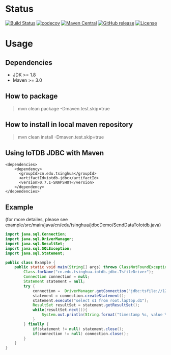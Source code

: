 # Status
[![Build Status](https://travis-ci.org/thulab/iotdb-jdbc.svg?branch=master)](https://travis-ci.org/thulab/iotdb-jdbc)
[![codecov](https://codecov.io/gh/thulab/iotdb-jdbc/branch/master/graph/badge.svg)](https://codecov.io/gh/thulab/iotdb-jdbc)
[![Maven Central](https://maven-badges.herokuapp.com/maven-central/cn.edu.tsinghua/iotdb-jdbc/badge.svg)](https://maven-badges.herokuapp.com/maven-central/cn.edu.tsinghua/iotdb-jdbc/)
[![GitHub release](https://img.shields.io/github/release/thulab/iotdb-jdbc.svg)](https://github.com/thulab/iotdb-jdbc/releases)
[![License](https://img.shields.io/badge/license-Apache%202-4EB1BA.svg)](https://www.apache.org/licenses/LICENSE-2.0.html)

# Usage

## Dependencies

* JDK >= 1.8
* Maven >= 3.0

## How to package

> mvn clean package -Dmaven.test.skip=true

## How to install in local maven repository

> mvn clean install -Dmaven.test.skip=true

## Using IoTDB JDBC with Maven

```
<dependencies>
    <dependency>
      <groupId>cn.edu.tsinghua</groupId>
      <artifactId>iotdb-jdbc</artifactId>
      <version>0.7.1-SNAPSHOT</version>
    </dependency>
</dependencies>
```

## Example
(for more detailes, please see example/src/main/java/cn/edu/tsinghua/jdbcDemo/SendDataToIotdb.java)
```Java
import java.sql.Connection;
import java.sql.DriverManager;
import java.sql.ResultSet;
import java.sql.SQLException;
import java.sql.Statement;

public class Example {
    public static void main(String[] args) throws ClassNotFoundException, SQLException {
        Class.forName("cn.edu.tsinghua.iotdb.jdbc.TsfileDriver");
        Connection connection = null;
        Statement statement = null;
        try {
            connection =  DriverManager.getConnection("jdbc:tsfile://127.0.0.1:6667/", "root", "root");
            statement = connection.createStatement();
            statement.execute("select s1 from root.laptop.d1");
            ResultSet resultSet = statement.getResultSet();
            while(resultSet.next()){
                System.out.println(String.format("timestamp %s, value %s", resultSet.getString(1), resultSet.getString(2)));
            }
        } finally {
            if(statement != null) statement.close();
            if(connection != null) connection.close();
        }
    }
}
```
